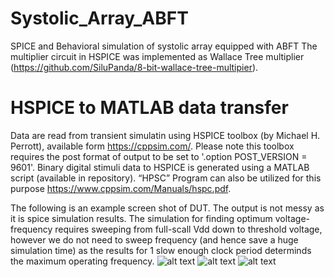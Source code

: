 # Systolic_Array_ABFT
SPICE and Behavioral simulation of systolic array equipped with ABFT 
The multiplier circuit in HSPICE was implemented as Wallace Tree multiplier (https://github.com/SiluPanda/8-bit-wallace-tree-multipier).

# HSPICE to MATLAB data transfer

Data are read from transient simulatin using HSPICE toolbox (by Michael H. Perrott), available form https://cppsim.com/. Please note this toolbox requires the post format of output to be set to '.option POST_VERSION = 9601'. Binary digital stimuli data to HSPICE is generated using a MATLAB script (available in repository). “HPSC” Program can also be utilized for this purpose https://www.cppsim.com/Manuals/hspc.pdf.

The following is an example screen shot of DUT. The output is not messy as it is spice simulation results. 
The simulation for finding optimum voltage-frequency requires sweeping from full-scall Vdd down to threshold voltage, however we do not need to sweep
frequency (and hence save a huge simulation time) as the results for 1 slow enough clock period determinds the maximum operating frequency.
![alt text]( https://github.com/NeuroFan/Systolic_Array_ABFT/blob/master/simulation1.png)
![alt text]( https://github.com/NeuroFan/Systolic_Array_ABFT/blob/master/simulation_snap_shot.png)
![alt text]( https://github.com/NeuroFan/Systolic_Array_ABFT/blob/master/sample.png)

